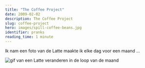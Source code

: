 ```yaml
---
title: "The Coffee Project"
date: 2009-02-02
description: The Coffee Project
slug: coffee-project
hero: images/spill-coffee-beans.jpg
identifier: pranks
reading_time: 1 minute
---
```


Ik nam een foto van de Latte maakte ik elke dag voor een maand ...

![gif van een Latte veranderen in de loop van de maand](/posts/pranks/images/CoffeeProject.gif)
